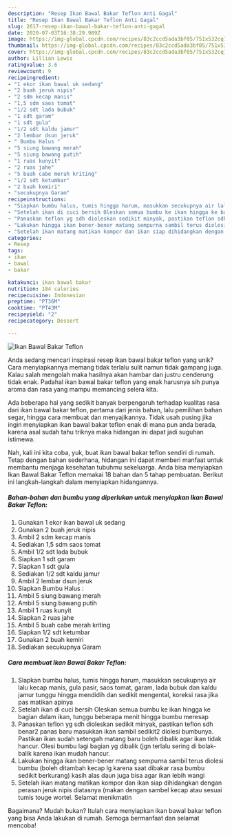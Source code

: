 ```yaml
---
description: "Resep Ikan Bawal Bakar Teflon Anti Gagal"
title: "Resep Ikan Bawal Bakar Teflon Anti Gagal"
slug: 2617-resep-ikan-bawal-bakar-teflon-anti-gagal
date: 2020-07-03T16:38:29.989Z
image: https://img-global.cpcdn.com/recipes/83c2ccd5ada3bf05/751x532cq70/ikan-bawal-bakar-teflon-foto-resep-utama.jpg
thumbnail: https://img-global.cpcdn.com/recipes/83c2ccd5ada3bf05/751x532cq70/ikan-bawal-bakar-teflon-foto-resep-utama.jpg
cover: https://img-global.cpcdn.com/recipes/83c2ccd5ada3bf05/751x532cq70/ikan-bawal-bakar-teflon-foto-resep-utama.jpg
author: Lillian Lewis
ratingvalue: 3.6
reviewcount: 9
recipeingredient:
- "1 ekor ikan bawal uk sedang"
- "2 buah jeruk nipis"
- "2 sdm kecap manis"
- "1,5 sdm saos tomat"
- "1/2 sdt lada bubuk"
- "1 sdt garam"
- "1 sdt gula"
- "1/2 sdt kaldu jamur"
- "2 lembar dsun jeruk"
- " Bumbu Halus "
- "5 siung bawang merah"
- "5 siung bawang putih"
- "1 ruas kunyit"
- "2 ruas jahe"
- "5 buah cabe merah kriting"
- "1/2 sdt ketumbar"
- "2 buah kemiri"
- "secukupnya Garam"
recipeinstructions:
- "Siapkan bumbu halus, tumis hingga harum, masukkan secukupnya air lalu kecap manis, gula pasir, saos tomat, garam, lada bubuk dan kaldu jamur tunggu hingga mendidih dan sedikit mengental, koreksi rasa jika pas matikan apinya"
- "Setelah ikan di cuci bersih Oleskan semua bumbu ke ikan hingga ke bagian dalam ikan, tunggu beberapa menit hingga bumbu meresap"
- "Panaskan teflon yg sdh dioleskan sedikit minyak, pastikan teflon sdh benar2 panas baru masukkan ikan sambil sedikit2 diolesi bumbunya. Pastikan ikan sudah setengah matang baru boleh dibalik agar ikan tidak hancur. Olesi bumbu lagi bagian yg dibalik (jgn terlalu sering di bolak-balik karena ikan mudah hancur."
- "Lakukan hingga ikan bener-bener matang sempurna sambil terus diolesi bumbu (boleh ditambah kecap lg karena saat dibakar rasa bumbu sedikit berkurang) kasih alas daun juga bisa agar ikan lebih wangi"
- "Setelah ikan matang matikan kompor dan ikan siap dihidangkan dengan perasan jeruk nipis diatasnya (makan dengan sambel kecap atau sesuai tumis touge wortel. Selamat menikmatin"
categories:
- Resep
tags:
- ikan
- bawal
- bakar

katakunci: ikan bawal bakar 
nutrition: 184 calories
recipecuisine: Indonesian
preptime: "PT36M"
cooktime: "PT43M"
recipeyield: "2"
recipecategory: Dessert

---
```



![Ikan Bawal Bakar Teflon](https://img-global.cpcdn.com/recipes/83c2ccd5ada3bf05/751x532cq70/ikan-bawal-bakar-teflon-foto-resep-utama.jpg)

Anda sedang mencari inspirasi resep ikan bawal bakar teflon yang unik? Cara menyiapkannya memang tidak terlalu sulit namun tidak gampang juga. Kalau salah mengolah maka hasilnya akan hambar dan justru cenderung tidak enak. Padahal ikan bawal bakar teflon yang enak harusnya sih punya aroma dan rasa yang mampu memancing selera kita.

Ada beberapa hal yang sedikit banyak berpengaruh terhadap kualitas rasa dari ikan bawal bakar teflon, pertama dari jenis bahan, lalu pemilihan bahan segar, hingga cara membuat dan menyajikannya. Tidak usah pusing jika ingin menyiapkan ikan bawal bakar teflon enak di mana pun anda berada, karena asal sudah tahu triknya maka hidangan ini dapat jadi suguhan istimewa.




Nah, kali ini kita coba, yuk, buat ikan bawal bakar teflon sendiri di rumah. Tetap dengan bahan sederhana, hidangan ini dapat memberi manfaat untuk membantu menjaga kesehatan tubuhmu sekeluarga. Anda bisa menyiapkan Ikan Bawal Bakar Teflon memakai 18 bahan dan 5 tahap pembuatan. Berikut ini langkah-langkah dalam menyiapkan hidangannya.

<!--inarticleads1-->

##### Bahan-bahan dan bumbu yang diperlukan untuk menyiapkan Ikan Bawal Bakar Teflon:

1. Gunakan 1 ekor ikan bawal uk sedang
1. Gunakan 2 buah jeruk nipis
1. Ambil 2 sdm kecap manis
1. Sediakan 1,5 sdm saos tomat
1. Ambil 1/2 sdt lada bubuk
1. Siapkan 1 sdt garam
1. Siapkan 1 sdt gula
1. Sediakan 1/2 sdt kaldu jamur
1. Ambil 2 lembar dsun jeruk
1. Siapkan  Bumbu Halus :
1. Ambil 5 siung bawang merah
1. Ambil 5 siung bawang putih
1. Ambil 1 ruas kunyit
1. Siapkan 2 ruas jahe
1. Ambil 5 buah cabe merah kriting
1. Siapkan 1/2 sdt ketumbar
1. Gunakan 2 buah kemiri
1. Sediakan secukupnya Garam




<!--inarticleads2-->

##### Cara membuat Ikan Bawal Bakar Teflon:

1. Siapkan bumbu halus, tumis hingga harum, masukkan secukupnya air lalu kecap manis, gula pasir, saos tomat, garam, lada bubuk dan kaldu jamur tunggu hingga mendidih dan sedikit mengental, koreksi rasa jika pas matikan apinya
1. Setelah ikan di cuci bersih Oleskan semua bumbu ke ikan hingga ke bagian dalam ikan, tunggu beberapa menit hingga bumbu meresap
1. Panaskan teflon yg sdh dioleskan sedikit minyak, pastikan teflon sdh benar2 panas baru masukkan ikan sambil sedikit2 diolesi bumbunya. Pastikan ikan sudah setengah matang baru boleh dibalik agar ikan tidak hancur. Olesi bumbu lagi bagian yg dibalik (jgn terlalu sering di bolak-balik karena ikan mudah hancur.
1. Lakukan hingga ikan bener-bener matang sempurna sambil terus diolesi bumbu (boleh ditambah kecap lg karena saat dibakar rasa bumbu sedikit berkurang) kasih alas daun juga bisa agar ikan lebih wangi
1. Setelah ikan matang matikan kompor dan ikan siap dihidangkan dengan perasan jeruk nipis diatasnya (makan dengan sambel kecap atau sesuai tumis touge wortel. Selamat menikmatin




Bagaimana? Mudah bukan? Itulah cara menyiapkan ikan bawal bakar teflon yang bisa Anda lakukan di rumah. Semoga bermanfaat dan selamat mencoba!

